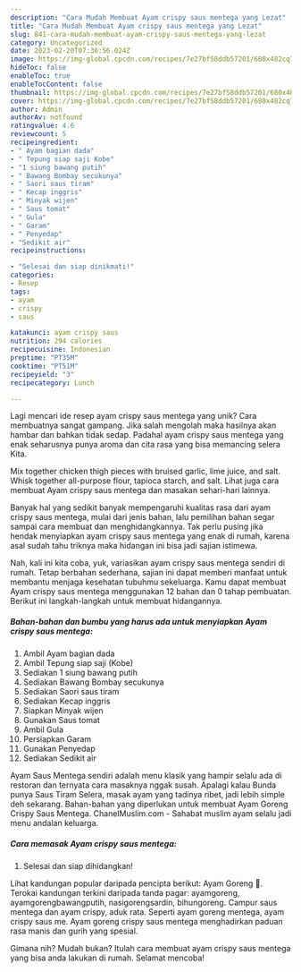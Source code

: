 ```yaml
---
description: "Cara Mudah Membuat Ayam crispy saus mentega yang Lezat"
title: "Cara Mudah Membuat Ayam crispy saus mentega yang Lezat"
slug: 841-cara-mudah-membuat-ayam-crispy-saus-mentega-yang-lezat
category: Uncategorized
date: 2023-02-20T07:36:56.024Z
image: https://img-global.cpcdn.com/recipes/7e27bf58ddb57201/680x482cq70/ayam-crispy-saus-mentega-foto-resep-utama.jpg
hideToc: false
enableToc: true
enableTocContent: false
thumbnail: https://img-global.cpcdn.com/recipes/7e27bf58ddb57201/680x482cq70/ayam-crispy-saus-mentega-foto-resep-utama.jpg
cover: https://img-global.cpcdn.com/recipes/7e27bf58ddb57201/680x482cq70/ayam-crispy-saus-mentega-foto-resep-utama.jpg
author: Admin
authorAv: notfound
ratingvalue: 4.6
reviewcount: 5
recipeingredient:
- " Ayam bagian dada"
- " Tepung siap saji Kobe"
- "1 siung bawang putih"
- " Bawang Bombay secukunya"
- " Saori saus tiram"
- " Kecap inggris"
- " Minyak wijen"
- " Saus tomat"
- " Gula"
- " Garam"
- " Penyedap"
- "Sedikit air"
recipeinstructions:

- "Selesai dan siap dinikmati!"
categories:
- Resep
tags:
- ayam
- crispy
- saus

katakunci: ayam crispy saus 
nutrition: 294 calories
recipecuisine: Indonesian
preptime: "PT35M"
cooktime: "PT51M"
recipeyield: "3"
recipecategory: Lunch

---
```





Lagi mencari ide resep ayam crispy saus mentega yang unik? Cara membuatnya sangat gampang. Jika salah mengolah maka hasilnya akan hambar dan bahkan tidak sedap. Padahal ayam crispy saus mentega yang enak seharusnya punya aroma dan cita rasa yang bisa memancing selera Kita.





Mix together chicken thigh pieces with bruised garlic, lime juice, and salt. Whisk together all-purpose flour, tapioca starch, and salt. Lihat juga cara membuat Ayam crispy saus mentega dan masakan sehari-hari lainnya.

Banyak hal yang sedikit banyak mempengaruhi kualitas rasa dari ayam crispy saus mentega, mulai dari jenis bahan, lalu pemilihan bahan segar sampai cara membuat dan menghidangkannya. Tak perlu pusing jika hendak menyiapkan ayam crispy saus mentega yang enak di rumah, karena asal sudah tahu triknya maka hidangan ini bisa jadi sajian istimewa.






Nah, kali ini kita coba, yuk, variasikan ayam crispy saus mentega sendiri di rumah. Tetap berbahan sederhana, sajian ini dapat memberi manfaat untuk membantu menjaga kesehatan tubuhmu sekeluarga. Kamu dapat membuat Ayam crispy saus mentega menggunakan 12 bahan dan 0 tahap pembuatan. Berikut ini langkah-langkah untuk membuat hidangannya.

<!--inarticleads1-->

##### Bahan-bahan dan bumbu yang harus ada untuk menyiapkan Ayam crispy saus mentega:

1. Ambil  Ayam bagian dada
1. Ambil  Tepung siap saji (Kobe)
1. Sediakan 1 siung bawang putih
1. Sediakan  Bawang Bombay secukunya
1. Sediakan  Saori saus tiram
1. Sediakan  Kecap inggris
1. Siapkan  Minyak wijen
1. Gunakan  Saus tomat
1. Ambil  Gula
1. Persiapkan  Garam
1. Gunakan  Penyedap
1. Sediakan Sedikit air


Ayam Saus Mentega sendiri adalah menu klasik yang hampir selalu ada di restoran dan ternyata cara masaknya nggak susah. Apalagi kalau Bunda punya Saus Tiram Selera, masak ayam yang tadinya ribet, jadi lebih simple deh sekarang. Bahan-bahan yang diperlukan untuk membuat Ayam Goreng Crispy Saus Mentega. ChanelMuslim.com - Sahabat muslim ayam selalu jadi menu andalan keluarga. 

<!--inarticleads2-->

##### Cara memasak Ayam crispy saus mentega:


1. Selesai dan siap dihidangkan!

Lihat kandungan popular daripada pencipta berikut: Ayam Goreng 🍗. Terokai kandungan terkini daripada tanda pagar: ayamgoreng, ayamgorengbawangputih, nasigorengsardin, bihungoreng. Campur saus mentega dan ayam crispy, aduk rata. Seperti ayam goreng mentega, ayam crispy saus me. Ayam goreng crispy saus mentega menghadirkan paduan rasa manis dan gurih yang spesial. 

Gimana nih? Mudah bukan? Itulah cara membuat ayam crispy saus mentega yang bisa anda lakukan di rumah. Selamat mencoba!
